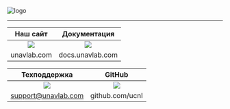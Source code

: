 ![logo](https://ucnl.github.io/documentation/sm_logo.png) 
___________

| Наш сайт | Документация |
| :---: | :---: | 
| ![](https://ucnl.github.io/documentation/unavlab_web_qr.png) | ![](https://ucnl.github.io/documentation/docs_unavlab_web_qr.png) |
| unavlab.com | docs.unavlab.com |

| Техподдержка | GitHub |
| :---: | :---: | 
| ![](https://ucnl.github.io/documentation/unavlab_support_email_qr.png) | ![](https://ucnl.github.io/documentation/unavlab_github_qr.png) |
| support@unavlab.com | github.com/ucnl |

<div style="page-break-after: always;"></div>
